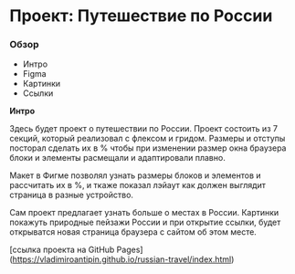 # Проект: Путешествие по России

### Обзор
* Интро
* Figma
* Картинки
* Ссылки

**Интро**

Здесь будет проект о путешествии по России.
Проект состоить из 7 секций, который реализовал с флексом и гридом.
Размеры и отступы посторал сделать их в % чтобы при изменении размер окна браузера блоки и элементы расмещали и адаптировали плавно.

Макет в Фигме позволял узнать размеры блоков и элементов и рассчитать их в %, и ткаже показал лэйаут как должен выглядит страница в разные устройство.

Сам проект предлагает узнать больше о местах в России. 
Картинки покажуть природные пейзажи России и при открытие ссылки, будет открыватся новая страница браузера с сайтом об этом месте.

[ссылка проекта на GitHub Pages] (https://vladimiroantipin.github.io/russian-travel/index.html)

